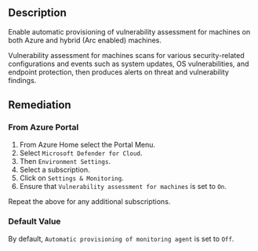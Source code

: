 ## Description

Enable automatic provisioning of vulnerability assessment for machines on both Azure and hybrid (Arc enabled) machines.

Vulnerability assessment for machines scans for various security-related configurations and events such as system updates, OS vulnerabilities, and endpoint protection, then produces alerts on threat and vulnerability findings.

## Remediation

### From Azure Portal

1. From Azure Home select the Portal Menu.
2. Select `Microsoft Defender for Cloud`.
3. Then `Environment Settings`.
4. Select a subscription.
5. Click on `Settings & Monitoring`.
6. Ensure that `Vulnerability assessment for machines` is set to `On`.

Repeat the above for any additional subscriptions.

### Default Value

By default, `Automatic provisioning of monitoring agent` is set to `Off`.
